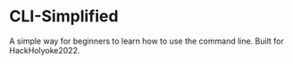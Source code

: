 # CLI-Simplified
A simple way for beginners to learn how to use the command line. Built for HackHolyoke2022. 
